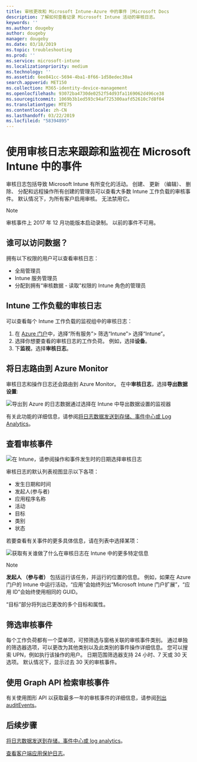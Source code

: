 ```yaml
---
title: 审核更改和 Microsoft Intune-Azure 中的事件 |Microsoft Docs
description: 了解如何查看记录 Microsoft Intune 活动的审核日志。
keywords: ''
ms.author: dougeby
author: dougeby
manager: dougeby
ms.date: 03/18/2019
ms.topic: troubleshooting
ms.prod: ''
ms.service: microsoft-intune
ms.localizationpriority: medium
ms.technology: ''
ms.assetid: 6ee841cc-5694-4ba1-8f66-1d58edec30a4
search.appverid: MET150
ms.collection: M365-identity-device-management
ms.openlocfilehash: 93072ba4730de0252f54d93fa1169062d496ce38
ms.sourcegitcommit: 1069b3b1ed593c94af725300aafd52610c7d8f04
ms.translationtype: MTE75
ms.contentlocale: zh-CN
ms.lasthandoff: 03/22/2019
ms.locfileid: "58394895"
---
```

# <a name="use-audit-logs-to-track-and-monitor-events-in-microsoft-intune"></a>使用审核日志来跟踪和监视在 Microsoft Intune 中的事件

审核日志包括导致 Microsoft Intune 有所变化的活动。 创建、 更新 （编辑）、 删除、 分配和远程操作所有创建的管理员可以查看大多数 Intune 工作负载的审核事件。 默认情况下，为所有客户启用审核。 无法禁用它。

> [!NOTE]
> 审核事件上 2017 年 12 月功能版本启动录制。 以前的事件不可用。

## <a name="who-can-access-the-data"></a>谁可以访问数据？

拥有以下权限的用户可以查看审核日志：

- 全局管理员
- Intune 服务管理员
- 分配到拥有“审核数据  - 读取”权限的 Intune 角色的管理员

## <a name="audit-logs-for-intune-workloads"></a>Intune 工作负载的审核日志

可以查看每个 Intune 工作负载的监视组中的审核日志：

1. 在 [Azure 门户](https://portal.azure.com/)中，选择“所有服务”> 筛选“Intune”> 选择“Intune”。
2. 选择你想要查看的审核日志的工作负荷。 例如，选择**设备**。
3. 下**监视**，选择**审核日志**。

## <a name="route-logs-to-azure-monitor"></a>将日志路由到 Azure Monitor

审核日志和操作日志还会路由到 Azure Monitor。 在中**审核日志**，选择**导出数据设置**:

![导出到 Azure 的日志数据通过选择在 Intune 中导出数据设置的监视器](./media/audit-logs-export-data-settings.png)

有关此功能的详细信息，请参阅[将日志数据发送到存储、事件中心或 Log Analytics](review-logs-using-azure-monitor.md)。

## <a name="review-audit-events"></a>查看审核事件

![在 Intune，请参阅操作和事件发生时的日期选择审核日志](./media/monitor-audit-logs.png "审核日志")

审核日志的默认列表视图显示以下各项：

- 发生日期和时间
- 发起人(参与者)
- 应用程序名称
- 活动
- 目标
- 类别
- 状态

若要查看有关事件的更多具体信息，请在列表中选择某项：

![获取有关谁做了什么在审核日志在 Intune 中的更多特定信息](./media/monitor-audit-log-detail.png "审核日志详细信息")

> [!NOTE]
> **发起人 （参与者）** 包括运行该任务，并运行的位置的信息。 例如，如果在 Azure 门户的 Intune 中运行活动，“应用”会始终列出“Microsoft Intune 门户扩展”，“应用 ID”会始终使用相同的 GUID。
> 
> “目标”部分将列出已更改的多个目标和属性。  

## <a name="filter-audit-events"></a>筛选审核事件

每个工作负荷都有一个菜单项，可预筛选与窗格关联的审核事件类别。 通过单独的筛选器选项，可以更改为其他类别以及此类别的事件操作详细信息。 您可以搜索 UPN，例如执行该操作的用户。 日期范围筛选器支持 24 小时、7 天或 30 天选项。 默认情况下，显示过去 30 天的审核事件。

## <a name="use-graph-api-to-retrieve-audit-events"></a>使用 Graph API 检索审核事件

有关使用图形 API 以获取最多一年的审核事件的详细信息，请参阅[列出 auditEvents](https://docs.microsoft.com/graph/api/intune-auditing-auditevent-list?view=graph-rest-1.0)。

## <a name="next-steps"></a>后续步骤

[将日志数据发送到存储，事件中心或 log analytics](review-logs-using-azure-monitor.md)。

[查看客户端应用保护日志](app-protection-policy-settings-log.md)。
